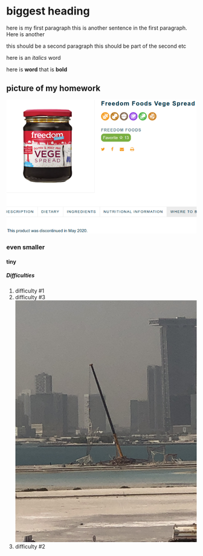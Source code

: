 # biggest heading
here is my first paragraph
this is another sentence in the first paragraph.
Here is another

this should be a second paragraph
this should be part of the second
etc

here is an *italics* word

here is **word** that is **bold**



## picture of my homework

![my homework](vegeSpread.png)

### even smaller
#### tiny
##### Difficulties
1. difficulty #1
1. difficulty #3
![tower](craneDissassemblingTower2.jpg)
3. difficulty #2
